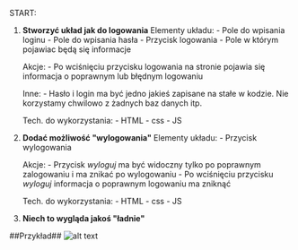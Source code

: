 START:

1. **Stworzyć układ jak do logowania**
      Elementy układu:
        - Pole do wpisania loginu
        - Pole do wpisania hasła
        - Przycisk logowania
        - Pole w którym pojawiac będą się informacje
        
      Akcje:
        - Po wciśnięciu przycisku logowania na stronie pojawia się informacja o poprawnym lub błędnym logowaniu
        
      Inne:
        - Hasło i login ma być jedno jakieś zapisane na stałe w kodzie. Nie korzystamy chwilowo z żadnych baz danych itp.
        
        
      Tech. do wykorzystania:
        - HTML
        - css
        - JS
        
2. **Dodać możliwość "wylogowania"**
      Elementy układu:
        - Przycisk wylogowania
      
      Akcje:
        - Przycisk *wyloguj* ma być widoczny tylko po poprawnym zalogowaniu i ma znikać po wylogowaniu
        - Po wciśnięciu przycisku *wyloguj* informacja o poprawnym logowaniu ma zniknąć
        
      Tech. do wykorzystania:
        - HTML
        - css
        - JS
        
3. **Niech to wygląda jakoś "ładnie"**

##Przykład##
![alt text](https://dawidkulpa.pl/imgs/exmpl.png "Logo Title Text 1")
